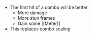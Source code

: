 - The first hit of a combo will be better
	- More damage
	- More stun frames
	- Gain some [[Meter]]
- This replaces combo scaling
